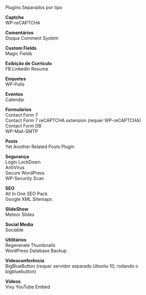 Plugins Separados por tipo

<b>Captcha</b><br>
WP-reCAPTCHA

<b>Comentários</b><br>
Disqus Comment System

<b>Custom Fields</b><br>
Magic Fields

<b>Exibição de Currículo</b><br>
FB LinkedIn Resume

<b>Enquetes</b><br>
WP-Polls

<b>Eventos</b><br>
Calendar

<b>Formulários</b><br>
Contact Form 7<br>
Contact Form 7 reCAPTCHA extension (requer WP-reCAPTCHA) <br>
Contact Form DB<br>
WP-Mail-SMTP

<b>Posts</b><br>
Yet Another Related Posts Plugin

<b>Segurança</b><br>
Login LockDown<br>
AntiVirus<br>
Secure WordPress<br>
WP-Security Scan

<b>SEO</b><br>
All In One SEO Pack<br>
Google XML Sitemaps

<b>SlideShow</b><br>
Meteor Slides

<b>Social Media</b><br>
Sociable

<b>Utilitários</b><br>
Regenerate Thumbnails<br>
WordPress Database Backup<br>

<b>Videoconferência</b><br>
BigBlueButton  (requer servidor separado Ubuntu 10, rodando o bigbluebutton)

<b>Vídeos</b><br>
Vixy YouTube Embed
